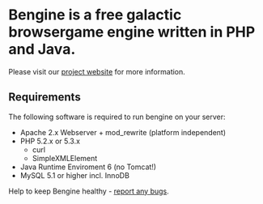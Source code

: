 Bengine is a free galactic browsergame engine written in PHP and Java.
======================================================================

Please visit our [project website](http://bengine.de/) for more information.

Requirements
------------

The following software is required to run bengine on your server:

- Apache 2.x Webserver + mod_rewrite (platform independent)
- PHP 5.2.x or 5.3.x
  - curl
  - SimpleXMLElement
- Java Runtime Enviroment 6 (no Tomcat!)
- MySQL 5.1 or higher incl. InnoDB

Help to keep Bengine healthy - [report any bugs](http://bugs.bengine.de/).